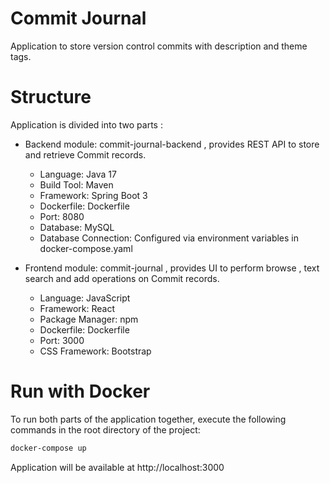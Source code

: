 # Commit Journal 
Application to store version control commits with description and theme tags. 

# Structure 
Application is divided into two parts : 
* Backend module: commit-journal-backend , provides REST API to store and retrieve Commit records.
  - Language: Java 17
  - Build Tool: Maven
  - Framework: Spring Boot 3
  - Dockerfile: Dockerfile
  - Port: 8080
  - Database: MySQL
  - Database Connection: Configured via environment variables in docker-compose.yaml
  

* Frontend module: commit-journal , provides UI to perform browse , text search and add operations on Commit records.
  - Language: JavaScript
  - Framework: React
  - Package Manager: npm
  - Dockerfile: Dockerfile
  - Port: 3000
  - CSS Framework: Bootstrap
 
# Run with Docker
To run both parts of the application together, execute the following commands in the root directory of the project:

```bash
docker-compose up
```
Application will be available at http://localhost:3000
